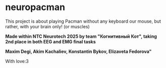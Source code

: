 # neuropacman
This project is about playing Pacman without any keyboard our mouse, but rather, with your brain only! (or muscles)

**Made within NTC Neurotech 2025 by team "Когнитивный Кот", taking 2nd place in both EEG and EMG final tasks**

**Maxim Degi, Akim Kachaliev, Konstantin Bykov, Elizaveta Fedorova"**

With love:3